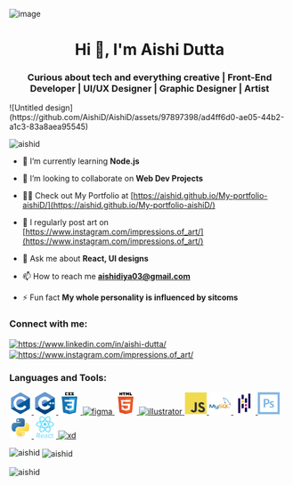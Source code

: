 ![image](https://github.com/AishiD/AishiD/assets/97897398/1c53823d-1860-4bbb-814e-33c22d4bda00)

<h1 align="center">Hi 👋, I'm Aishi Dutta</h1>
<h3 align="center">Curious about tech and everything creative | Front-End Developer | UI/UX Designer | Graphic Designer | Artist</h3>
<!-- <img align="right" alt="Coding" width="400" src="![Untitled design](https://github.com/AishiD/AishiD/assets/97897398/7a9684ee-df3d-4985-8b42-922297a0eeb5)"> -->
![Untitled design](https://github.com/AishiD/AishiD/assets/97897398/ad4ff6d0-ae05-44b2-a1c3-83a8aea95545)

<p align="left"> <img src="https://komarev.com/ghpvc/?username=aishid&label=Profile%20views&color=0e75b6&style=flat" alt="aishid" /> </p>

- 🌱 I’m currently learning **Node.js**

- 👯 I’m looking to collaborate on **Web Dev Projects**

- 👨‍💻 Check out My Portfolio at [https://aishid.github.io/My-portfolio-aishiD/](https://aishid.github.io/My-portfolio-aishiD/)

- 🎨 I regularly post art on [https://www.instagram.com/impressions.of_art/](https://www.instagram.com/impressions.of_art/)

- 💬 Ask me about **React, UI designs**

- 📫 How to reach me **aishidiya03@gmail.com**

- ⚡ Fun fact **My whole personality is influenced by sitcoms**

<h3 align="left">Connect with me:</h3>
<p align="left">
<a href="https://linkedin.com/in/https://www.linkedin.com/in/aishi-dutta/" target="blank"><img align="center" src="https://raw.githubusercontent.com/rahuldkjain/github-profile-readme-generator/master/src/images/icons/Social/linked-in-alt.svg" alt="https://www.linkedin.com/in/aishi-dutta/" height="30" width="40" /></a>
<a href="https://instagram.com/https://www.instagram.com/impressions.of_art/" target="blank"><img align="center" src="https://raw.githubusercontent.com/rahuldkjain/github-profile-readme-generator/master/src/images/icons/Social/instagram.svg" alt="https://www.instagram.com/impressions.of_art/" height="30" width="40" /></a>
</p>

<h3 align="left">Languages and Tools:</h3>
<p align="left"> <a href="https://www.cprogramming.com/" target="_blank" rel="noreferrer"> <img src="https://raw.githubusercontent.com/devicons/devicon/master/icons/c/c-original.svg" alt="c" width="40" height="40"/> </a> <a href="https://www.w3schools.com/cpp/" target="_blank" rel="noreferrer"> <img src="https://raw.githubusercontent.com/devicons/devicon/master/icons/cplusplus/cplusplus-original.svg" alt="cplusplus" width="40" height="40"/> </a> <a href="https://www.w3schools.com/css/" target="_blank" rel="noreferrer"> <img src="https://raw.githubusercontent.com/devicons/devicon/master/icons/css3/css3-original-wordmark.svg" alt="css3" width="40" height="40"/> </a> <a href="https://www.figma.com/" target="_blank" rel="noreferrer"> <img src="https://www.vectorlogo.zone/logos/figma/figma-icon.svg" alt="figma" width="40" height="40"/> </a> <a href="https://www.w3.org/html/" target="_blank" rel="noreferrer"> <img src="https://raw.githubusercontent.com/devicons/devicon/master/icons/html5/html5-original-wordmark.svg" alt="html5" width="40" height="40"/> </a> <a href="https://www.adobe.com/in/products/illustrator.html" target="_blank" rel="noreferrer"> <img src="https://www.vectorlogo.zone/logos/adobe_illustrator/adobe_illustrator-icon.svg" alt="illustrator" width="40" height="40"/> </a> <a href="https://developer.mozilla.org/en-US/docs/Web/JavaScript" target="_blank" rel="noreferrer"> <img src="https://raw.githubusercontent.com/devicons/devicon/master/icons/javascript/javascript-original.svg" alt="javascript" width="40" height="40"/> </a> <a href="https://www.mysql.com/" target="_blank" rel="noreferrer"> <img src="https://raw.githubusercontent.com/devicons/devicon/master/icons/mysql/mysql-original-wordmark.svg" alt="mysql" width="40" height="40"/> </a> <a href="https://pandas.pydata.org/" target="_blank" rel="noreferrer"> <img src="https://raw.githubusercontent.com/devicons/devicon/2ae2a900d2f041da66e950e4d48052658d850630/icons/pandas/pandas-original.svg" alt="pandas" width="40" height="40"/> </a> <a href="https://www.photoshop.com/en" target="_blank" rel="noreferrer"> <img src="https://raw.githubusercontent.com/devicons/devicon/master/icons/photoshop/photoshop-line.svg" alt="photoshop" width="40" height="40"/> </a> <a href="https://www.python.org" target="_blank" rel="noreferrer"> <img src="https://raw.githubusercontent.com/devicons/devicon/master/icons/python/python-original.svg" alt="python" width="40" height="40"/> </a> <a href="https://reactjs.org/" target="_blank" rel="noreferrer"> <img src="https://raw.githubusercontent.com/devicons/devicon/master/icons/react/react-original-wordmark.svg" alt="react" width="40" height="40"/> </a> <a href="https://www.adobe.com/products/xd.html" target="_blank" rel="noreferrer"> <img src="https://cdn.worldvectorlogo.com/logos/adobe-xd.svg" alt="xd" width="40" height="40"/> </a> </p>

<p><img align="left" src="https://github-readme-stats.vercel.app/api/top-langs?username=aishid&show_icons=true&locale=en&layout=compact" alt="aishid" /></p>

<p>&nbsp;<img align="center" src="https://github-readme-stats.vercel.app/api?username=aishid&show_icons=true&locale=en" alt="aishid" /></p>

<p><img align="center" src="https://github-readme-streak-stats.herokuapp.com/?user=aishid&" alt="aishid" /></p>
<!--
**AishiD/AishiD** is a ✨ _special_ ✨ repository because its `README.md` (this file) appears on your GitHub profile.

Here are some ideas to get you started:

- 🔭 I’m currently working on ...
- 🌱 I’m currently learning ...
- 👯 I’m looking to collaborate on ...
- 🤔 I’m looking for help with ...
- 💬 Ask me about ...
- 📫 How to reach me: ...
- 😄 Pronouns: ...
- ⚡ Fun fact: ...
-->
